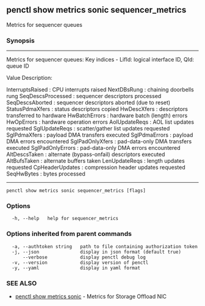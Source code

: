 ## penctl show metrics sonic sequencer_metrics

Metrics for sequencer queues

### Synopsis



---------------------------------
 Metrics for sequencer queues:
 Key indices - LifId: logical interface ID, QId: queue ID


Value Description:


InterruptsRaised	: CPU interrupts raised
NextDBsRung	: chaining doorbells rung
SeqDescsProcessed	: sequencer descriptors processed
SeqDescsAborted	: sequencer descriptors aborted (due to reset)
StatusPdmaXfers	: status descriptors copied
HwDescXfers	: descriptors transferred to hardware
HwBatchErrors	: hardware batch (length) errors
HwOpErrors	: hardware operation errors
AolUpdateReqs	: AOL list updates requested
SglUpdateReqs	: scatter/gather list updates requested
SglPdmaXfers	: payload DMA transfers executed
SglPdmaErrors	: payload DMA errors encountered
SglPadOnlyXfers	: pad-data-only DMA transfers executed
SglPadOnlyErrors	: pad-data-only DMA errors encountered
AltDescsTaken	: alternate (bypass-onfail) descriptors executed
AltBufsTaken	: alternate buffers taken
LenUpdateReqs	: length updates requested
CpHeaderUpdates	: compression header updates requested
SeqHwBytes	: bytes processed

---------------------------------


```
penctl show metrics sonic sequencer_metrics [flags]
```

### Options

```
  -h, --help   help for sequencer_metrics
```

### Options inherited from parent commands

```
  -a, --authtoken string   path to file containing authorization token
  -j, --json               display in json format (default true)
      --verbose            display penctl debug log
  -v, --version            display version of penctl
  -y, --yaml               display in yaml format
```

### SEE ALSO
* [penctl show metrics sonic](penctl_show_metrics_sonic.md)	 - Metrics for Storage Offload NIC

